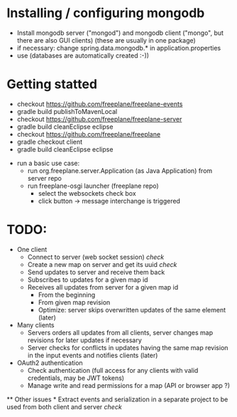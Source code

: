 # Installing / configuring mongodb
* Install mongodb server ("mongod") and mongodb client ("mongo", but there are also GUI clients)
  (these are usually in one package)
* if necessary: change spring.data.mongodb.* in application.properties
* use (databases are automatically created :-))

# Getting statted
- checkout https://github.com/freeplane/freeplane-events
- gradle build publishToMavenLocal
- checkout https://github.com/freeplane/freeplane-server
- gradle build cleanEclipse eclipse
- checkout https://github.com/freeplane/freeplane
- gradle checkout client
- gradle build cleanEclipse eclipse
* run a basic use case:
  * run org.freeplane.server.Application (as Java Application) from server repo
  * run freeplane-osgi launcher (freeplane repo)
    * select the websockets check box
	* click button -> message interchange is triggered
    
# TODO:
* One client
    * Connect to server (web socket session) *check*
    * Create a new map on server and get its uuid *check*
    * Send updates to server and receive them back
    * Subscribes to updates for a given map id
    * Receives all updates from server for a given map id
        * From the beginning
        * From given map revision
        * Optimize: server skips overwritten updates of the same element (later)
* Many clients
    * Servers orders all updates from all clients, server changes map revisions for later updates if necessary
    * Server checks for conflicts in updates having the same map revision in the input events and notifies clients (later)
* OAuth2 authentication 
    * Check authentication (full access for any clients with valid credentials, may be JWT tokens)
    * Manage write and read permissions for a map (API or browser app ?)

** Other issues
    * Extract events and serialization in a separate project to be used from both client and server *check*
